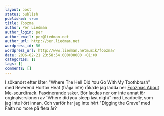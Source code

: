 ```yaml
---
layout: post
status: publish
published: true
title: Foozma
author: Per Liedman
author_login: per
author_email: per@liedman.net
author_url: http://per.liedman.net
wordpress_id: 56
wordpress_url: http://www.liedman.netmusik/foozma/
date: 2006-02-21 23:58:54.000000000 +01:00
categories: []
tags: []
comments: []
---
```

I sökandet efter låten "Where The Hell Did You Go With My Toothbrush" med Reverend Horton Heat (fråga inte) råkade jag ladda ner <a href="http://thepiratebay.org/details.php?id=3401414">Foozmas About Me-soundtrack</a>. Fascinerande saker. Bör laddas ner om inte annat för orginalversionen av "Where did you sleep last night" med Leadbelly, som jag inte hört innan. Och varför har jag inte hört "Digging the Grave" med Faith no more på flera år?

